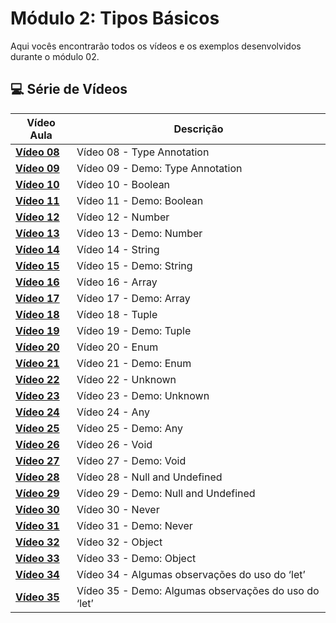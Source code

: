 # Módulo 2: Tipos Básicos  

Aqui vocês encontrarão todos os vídeos e os exemplos desenvolvidos durante o módulo 02.

## 💻 Série de Vídeos

| Vídeo Aula | Descrição |
|---|---|
| **[Vídeo 08]()** | Vídeo 08 - Type Annotation |
| **[Vídeo 09]()** | Vídeo 09 - Demo: Type Annotation |
| **[Vídeo 10]()** | Vídeo 10 - Boolean |
| **[Vídeo 11]()** | Vídeo 11 - Demo: Boolean |
| **[Vídeo 12]()** | Vídeo 12 - Number  |
| **[Vídeo 13]()** | Vídeo 13 - Demo: Number |
| **[Vídeo 14]()** | Vídeo 14 - String |
| **[Vídeo 15]()** | Vídeo 15 - Demo: String |
| **[Vídeo 16]()** | Vídeo 16 - Array |
| **[Vídeo 17]()** | Vídeo 17 - Demo: Array |
| **[Vídeo 18]()** | Vídeo 18 - Tuple |
| **[Vídeo 19]()** | Vídeo 19 - Demo: Tuple |
| **[Vídeo 20]()** | Vídeo 20 - Enum |
| **[Vídeo 21]()** | Vídeo 21 - Demo: Enum |
| **[Vídeo 22]()** | Vídeo 22 - Unknown |
| **[Vídeo 23]()** | Vídeo 23 - Demo: Unknown |
| **[Vídeo 24]()** | Vídeo 24 - Any |
| **[Vídeo 25]()** | Vídeo 25 - Demo: Any |
| **[Vídeo 26]()** | Vídeo 26 - Void |
| **[Vídeo 27]()** | Vídeo 27 - Demo: Void |
| **[Vídeo 28]()** | Vídeo 28 - Null and Undefined |
| **[Vídeo 29]()** | Vídeo 29 - Demo: Null and Undefined |
| **[Vídeo 30]()** | Vídeo 30 - Never |
| **[Vídeo 31]()** | Vídeo 31 - Demo: Never |
| **[Vídeo 32]()** | Vídeo 32 - Object |
| **[Vídeo 33]()** | Vídeo 33 - Demo: Object |
| **[Vídeo 34]()** | Vídeo 34 - Algumas observações do uso do ‘let’ |
| **[Vídeo 35]()** | Vídeo 35 - Demo: Algumas observações do uso do ‘let’ |
 